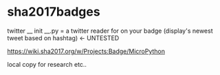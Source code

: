 # sha2017badges

twitter __ init __.py = a twitter reader for on your badge (display's newest tweet based on hashtag) <- UNTESTED


https://wiki.sha2017.org/w/Projects:Badge/MicroPython


local copy for research etc..
